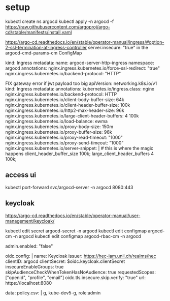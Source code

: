 # setup
kubectl create ns argocd
kubectl apply -n argocd -f https://raw.githubusercontent.com/argoproj/argo-cd/stable/manifests/install.yaml


https://argo-cd.readthedocs.io/en/stable/operator-manual/ingress/#option-2-ssl-termination-at-ingress-controller
server.insecure: "true" in the argocd-cmd-params-cm ConfigMap 

kind: Ingress
metadata:
  name: argocd-server-http-ingress
  namespace: argocd
  annotations:
    nginx.ingress.kubernetes.io/force-ssl-redirect: "true"
    nginx.ingress.kubernetes.io/backend-protocol: "HTTP"

FIX gateway error if jwt payload too big
apiVersion: networking.k8s.io/v1
kind: Ingress
metadata:
  annotations:
    kubernetes.io/ingress.class: nginx
    nginx.ingress.kubernetes.io/backend-protocol: HTTP
    nginx.ingress.kubernetes.io/client-body-buffer-size: 64k
    nginx.ingress.kubernetes.io/client-header-buffer-size: 100k
    nginx.ingress.kubernetes.io/http2-max-header-size: 96k
    nginx.ingress.kubernetes.io/large-client-header-buffers: 4 100k
    nginx.ingress.kubernetes.io/load-balance: ewma
    nginx.ingress.kubernetes.io/proxy-body-size: 150m
    nginx.ingress.kubernetes.io/proxy-buffer-size: 96k
    nginx.ingress.kubernetes.io/proxy-read-timeout: "1000"
    nginx.ingress.kubernetes.io/proxy-send-timeout: "1000"
    nginx.ingress.kubernetes.io/server-snippet: | # this is where the magic happens
      client_header_buffer_size 100k;
      large_client_header_buffers 4 100k;

## access ui
kubectl port-forward svc/argocd-server -n argocd 8080:443

## keycloak 
https://argo-cd.readthedocs.io/en/stable/operator-manual/user-management/keycloak/

kubectl edit secret argocd-secret -n argocd
kubectl edit configmap argocd-cm -n argocd
kubectl edit configmap argocd-rbac-cm -n argocd

admin.enabled: "false"

  oidc.config: |
    name: Keycloak
    issuer: https://hec-iam.unil.ch/realms/hec
    clientID: argocd
    clientSecret: $oidc.keycloak.clientSecret
    insecureEnableGroups: true
    skipAudienceCheckWhenTokenHasNoAudience: true
    requestedScopes: ["openid", "profile", "email"]
  oidc.tls.insecure.skip.verify: "true"
  url: https://localhost:8080


  data:
  policy.csv: |
    g, kube-dev5-g, role:admin